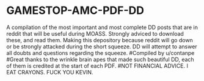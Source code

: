# GAMESTOP-AMC-PDF-DD
A compilation of the most important and most complete DD posts that are in reddit that will be useful during MOASS. Strongly adviced to download these, and read them. Making this depository because reddit will go down or be strongly attacked during the short squeeze. DD will attempt to answer all doubts and questions regarding the squeeze.
#Compiled by u/contanpe
#Great thanks to the wrinkle brain apes that made such beautiful DD, each of them is credited at the start of each PDF.
#NOT FINANCIAL ADVICE. I EAT CRAYONS. FUCK YOU KEVIN.
